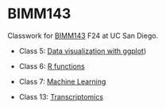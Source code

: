 # BIMM143
Classwork for [BIMM143](https://bioboot.github.io/bimm143_F24/schedule/) F24 at UC San Diego.

- Class 5: [Data visualization with ggplot](https://github.com/dgurholt/BIMM143/blob/main/BIMM%20143%20lab5/lab5.md))

- Class 6: [R functions](https://github.com/dgurholt/BIMM143/blob/main/BIMM%20143%20Lab%206/BIMM%20143%20Lab%206.md)
  
- Class 7: [Machine Learning](https://github.com/dgurholt/BIMM143/blob/main/BIMM%20143%20Lab%207/BIMM%20143%20lab%207.md)

- Class 13: [Transcriptomics](https://github.com/dgurholt/BIMM143/blob/main/Lab%2013%20Transcriptomics/Lab%2013%20Transcriptomics.md)
